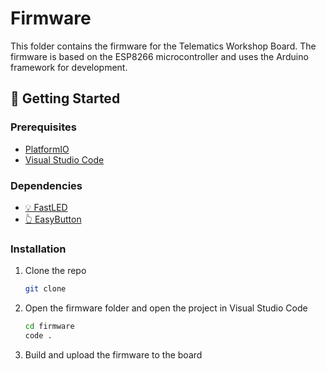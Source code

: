 # **Firmware**

This folder contains the firmware for the Telematics Workshop Board. The firmware is based on the ESP8266 microcontroller and uses the Arduino framework for development.

## 🚀 Getting Started

### Prerequisites

- [PlatformIO](https://platformio.org/)
- [Visual Studio Code](https://code.visualstudio.com/)

### Dependencies

- [💡 FastLED]()
- [👆 EasyButton]()

### Installation

1. Clone the repo
   ```sh
   git clone
   ```
2. Open the firmware folder and open the project in Visual Studio Code
   ```sh
   cd firmware
   code .
   ```
3. Build and upload the firmware to the board

## 
